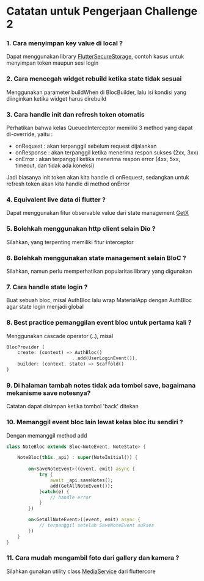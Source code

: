 # Catatan untuk Pengerjaan Challenge 2

### 1. Cara menyimpan key value di local ?

Dapat menggunakan library [FlutterSecureStorage](https://pub.dev/packages/flutter_secure_storage), contoh kasus untuk menyimpan token maupun sesi login

### 2. Cara mencegah widget rebuild ketika state tidak sesuai
Menggunakan parameter buildWhen di BlocBuilder, lalu isi kondisi yang diinginkan ketika widget harus direbuild

### 3. Cara handle init dan refresh token otomatis
Perhatikan bahwa kelas QueuedInterceptor memiliki 3 method yang dapat di-override, yaitu :
- onRequest : akan terpanggil sebelum request dijalankan
- onResponse : akan terpanggil ketika menerima respon sukses (2xx, 3xx)
- onError : akan terpanggil ketika menerima respon error (4xx, 5xx, timeout, dan tidak ada koneksi)

Jadi biasanya init token akan kita handle di onRequest, sedangkan untuk refresh token akan kita handle di method onError

### 4. Equivalent live data di flutter ?
Dapat menggunakan fitur observable value dari state management [GetX](https://pub.dev/packages/get)

### 5. Bolehkah menggunakan http client selain Dio ?
Silahkan, yang terpenting memiliki fitur interceptor

### 6. Bolehkah menggunakan state management selain BloC ?
Silahkan, namun perlu memperhatikan popularitas library yang digunakan

### 7. Cara handle state login ?
Buat sebuah bloc, misal AuthBloc lalu wrap MaterialApp dengan AuthBloc agar state login menjadi global

### 8. Best practice pemanggilan event bloc untuk pertama kali ?
Menggunakan cascade operator (..), misal
``` dart
BlocProvider (
    create: (context) => AuthBloc()
                        ..add(UserLoginEvent()),
    builder: (context, state) => Scaffold()
)
```

### 9. Di halaman tambah notes tidak ada tombol save, bagaimana mekanisme save notesnya?
Catatan dapat disimpan ketika tombol 'back' ditekan

### 10. Memanggil event bloc lain lewat kelas bloc itu sendiri ?
Dengan memanggil method add

```dart
class NoteBloc extends Bloc<NoteEvent, NoteState> {

    NoteBloc(this._api) : super(NoteInitial()) {
        
        on<SaveNoteEvent>((event, emit) async {
            try {
                await _api.saveNotes();
                add(GetAllNoteEvent());
            }catch(e) {
                // handle error
            }         
        })

        on<GetAllNoteEvent>((event, emit) async {
            // terpanggil setelah SaveNoteEvent sukses
        })
    }
}

```

### 11. Cara mudah mengambil foto dari gallery dan kamera ?
Silahkan gunakan utility class [MediaService](https://wahyudotdev.gitbook.io/petunjuk-challenge-2/) dari fluttercore